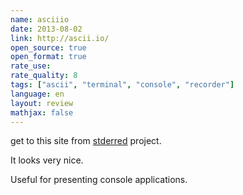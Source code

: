 ```yaml
---
name: asciiio
date: 2013-08-02
link: http://ascii.io/
open_source: true
open_format: true
rate_use:
rate_quality: 8
tags: ["ascii", "terminal", "console", "recorder"]
language: en
layout: review
mathjax: false
---
```


get to this site from
[stderred](https://github.com/sickill/stderred)
project.

It looks very nice.

Useful for presenting console applications.
